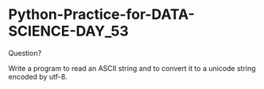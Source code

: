 # Python-Practice-for-DATA-SCIENCE-DAY_53
Question?

Write a program to read an ASCII string and to convert it to a unicode string encoded by utf-8.
